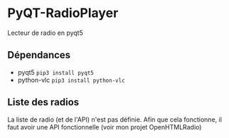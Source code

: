 # PyQT-RadioPlayer
Lecteur de radio en pyqt5

## Dépendances
- pyqt5
`pip3 install pyqt5`
- python-vlc
`pip3 install python-vlc`

## Liste des radios

La liste de radio (et de l'API) n'est pas définie. Afin que cela fonctionne,
il faut avoir une API fonctionnelle (voir mon projet OpenHTMLRadio)


